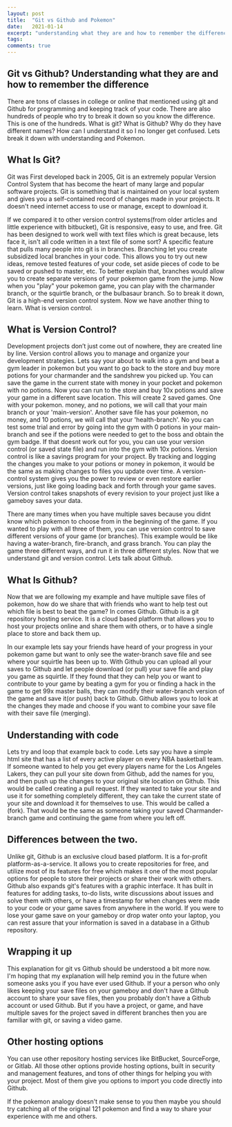 ```yaml
---
layout: post
title:  "Git vs Github and Pokemon"
date:   2021-01-14
excerpt: "understanding what they are and how to remember the difference"
tags:
comments: true
---
```

## Git vs Github? Understanding what they are and how to remember the difference
There are tons of classes in college or online that mentioned using git and Github for programming and keeping track of your code. There are also hundreds of people who try to break it down so you know the difference. This is one of the hundreds. What is git? What is Github? Why do they have different names? How can I understand it so I no longer get confused. Lets break it down with understanding and Pokemon.

## What Is Git?
Git was First developed back in 2005, Git is an extremely popular Version Control System that has become the heart of many large and popular software projects. Git is something that is maintained on your local system and gives you a self-contained record of changes made in your projects. It doesn't need internet access to use or manage, except to download it.

If we compared it to other version control systems(from older articles and little experience with bitbucket), Git is responsive, easy to use, and free. Git has been  designed to work well with text files which is great because, lets face it, isn't all code written in a text file of some sort? A specific feature that pulls many people into git is in branches. Branching let you create subsidized local branches in your code. This allows you to try out new ideas, remove tested features of your code, set aside pieces of code to be saved or pushed to master, etc. To better explain that, branches would allow you to create separate versions of your pokemon game from the jump. Now when you "play" your pokemon game, you can play with the charmander branch, or the squirtle branch, or the bulbasaur branch. So to break it down, Git is a high-end version control system. Now we have another thing to learn. What is version control.

## What is Version Control?
Development projects don’t just come out of nowhere, they are created line by line. Version control allows you to manage and organize your development strategies. Lets say your about to walk into a gym and beat a gym leader in pokemon but you want to go back to the store and buy more potions for your charmander and the sandshrew you picked up. You can save the game in the current state with money in your pocket and pokemon with no potions. Now you can run to the store and buy 10x potions and save your game in a different save location. This will create 2 saved games. One with your pokemon. money, and no potions, we will call that your main branch or your 'main-version'. Another save file has your pokemon, no money, and 10 potions, we will call that your 'health-branch'.  No you can test some trial and error by going into the gym with 0 potions in your main-branch and see if the potions were needed to get to the boss and obtain the gym badge. If that doesnt work out for you, you can use your version control (or saved state file) and run into the gym with 10x potions.
Version control is like a savings program for your project. By tracking and logging the changes you make to your potions or money in pokemon, it would be the same as making changes to files you update over time. A version-control system gives you the power to review or even restore earlier versions, just like going loading back and forth through your game saves. Version control takes snapshots of every revision to your project just like a gameboy saves your data.

There are many times when you have multiple saves because you didnt know which pokemon to choose from in the beginning of the game. If you wanted to play with all three of them, you can use version control to save different versions of your game (or branches). This example would be like having a water-branch, fire-branch, and grass branch. You can play the game three different ways, and run it in three different styles. Now that we understand git and version control. Lets talk about Github.

## What Is Github?
Now that we are following my example and have multiple save files of pokemon, how do we share that with friends who want to help test out which file is best to beat the game? In comes Github. Github is a git repository hosting service. It is a cloud based platform that allows you to host your projects online and share them with others, or to have a single place to store and back them up.

In our example lets say your friends have heard of your progress in your pokemon game but want to only see the water-branch save file and see where your squirtle has been up to. With Github you can upload all your saves to Github and let people download (or pull) your save file and play you game as squirtle. If they found that they can help you or want to contribute to your game by beating a gym for you or finding a hack in the game to get 99x master balls, they can modify their water-branch version of the game and save it(or push) back to Github. Github allows you to look at the changes they made and choose if you want to combine your save file with their save file (merging).

## Understanding with code
Lets try and loop that example back to code. Lets say you have a simple html site that has a list of every active player on every NBA basketball team. If someone wanted to help you get every players name for the Los Angeles Lakers, they can pull your site down from Github, add the names for you, and then push up the changes to your original site location on Github. This would be called creating a pull request. If they wanted to take your site and use it for something completely different, they can take the current state of your site and download it for themselves to use. This would be called a (fork). That would be the same as someone taking your saved Charmander-branch game and continuing the game from where you left off.

## Differences between the two.
Unlike git, Github is an exclusive cloud based platform. It is a for-profit platform-as-a-service. It allows you to create repositories for free, and utilize most of its features for free which makes it one of the most popular options for people to store their projects or share their work with others. Github also expands git's features with a graphic interface. It has built in features for adding tasks, to-do lists, write discussions about issues and solve them with others, or have a timestamp for when changes were made to your code or your game saves from anywhere in the world. If you were to lose your game save on your gameboy or drop water onto your laptop, you can rest assure that your information is saved in a database in a Github repository.

## Wrapping it up
This explanation for git vs Github should be understood a bit more now.  
I'm hoping that my explanation will help remind you in the future when someone asks you if you have ever used Github. If your a person who only likes keeping your save files on your gameboy and don't have a Github account to share your save files, then you probably don't have a Github account or used Github. But if you have a project, or game, and have multiple saves for the project saved in different branches then you are familiar with git, or saving a video game.

## Other hosting options
You can use other repository hosting services like BitBucket, SourceForge, or Gitlab. All those other options provide hosting options, built in security and management features, and tons of other things for helping you with your project. Most of them give you options to import you code directly into Github.


If the pokemon analogy doesn't make sense to you then maybe you should try catching all of the original 121 pokemon and find a way to share your experience with me and others.  
